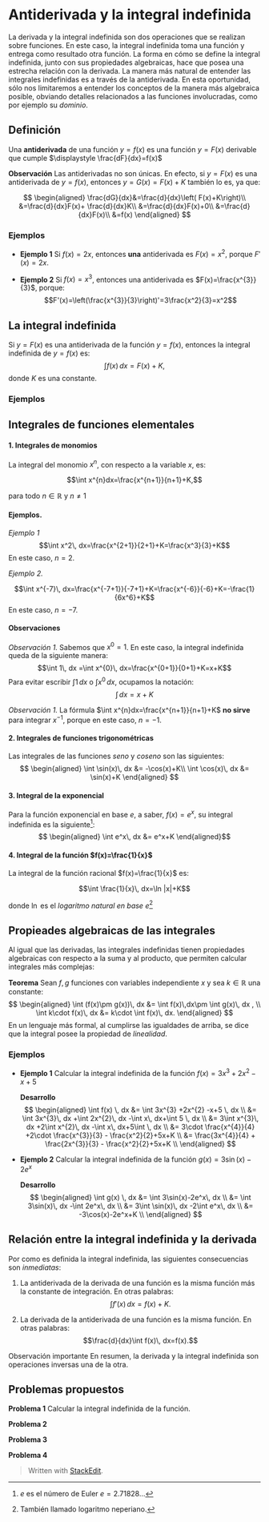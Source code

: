 # Antiderivada y la integral indefinida

La derivada y la integral indefinida son dos operaciones que se realizan sobre funciones. En este caso, la integral indefinida toma una función y entrega como resultado otra función. La forma en cómo se define la integral indefinida, junto con sus propiedades algebraicas, hace que posea una estrecha relación con la derivada. La manera más natural de entender las integrales indefinidas es a través de la antiderivada. En esta oportunidad, sólo nos limitaremos a entender los conceptos de la manera más algebraica posible, obviando detalles relacionados a las funciones involucradas, como por ejemplo su *dominio*.

## Definición
Una **antiderivada** de una función $y=f(x)$ es una función $y=F(x)$ derivable que cumple $\displaystyle \frac{dF}{dx}=f(x)$

**Observación** Las antiderivadas no son únicas. En efecto, si $y=F(x)$ es una antiderivada de $y=f(x)$, entonces $y=G(x)=F(x)+K$ también lo es, ya que:

$$
\begin{aligned}
\frac{dG}{dx}&=\frac{d}{dx}\left( F(x)+K\right)\\
&=\frac{d}{dx}F(x)+ \frac{d}{dx}K\\
&=\frac{d}{dx}F(x)+0\\
&=\frac{d}{dx}F(x)\\
&=f(x)
\end{aligned}
$$


### Ejemplos

- **Ejemplo 1**  Si $f(x)=2x$, entonces **una** antiderivada es $F(x)=x^{2}$, porque $F'(x)=2x$.

- **Ejemplo 2**  Si $f(x)=x^3$, entonces una antiderivada es $F(x)=\frac{x^{3}}{3}$, porque:
$$F'(x)=\left(\frac{x^{3}}{3}\right)'=3\frac{x^2}{3}=x^2$$

## La integral indefinida

Si $y=F(x)$ es una antiderivada de la función $y=f(x)$, entonces la integral indefinida de $y=f(x)$ es:
$$\int f(x) \,dx=F(x)+K,$$
donde $K$ es una constante.

### Ejemplos

## Integrales de funciones elementales

#### 1. Integrales de monomios
La integral del monomio $x^n$, con respecto a la variable $x$, es:

$$\int x^{n}dx=\frac{x^{n+1}}{n+1}+K,$$

para todo $n\in \mathbb{R}$ y $n\neq 1$

#### Ejemplos.
*Ejemplo 1* 
$$\int  x^2\, dx=\frac{x^{2+1}}{2+1}+K=\frac{x^3}{3}+K$$ En este caso, $n=2$.

*Ejemplo 2.* 

 $$\int  x^{-7}\, dx=\frac{x^{-7+1}}{-7+1}+K=\frac{x^{-6}}{-6}+K=-\frac{1}{6x^6}+K$$ En este caso, $n=-7$.

#### Observaciones
*Observación 1.* Sabemos que  $x^0=1$. En este caso, la integral indefinida queda de la siguiente manera:
$$\int 1\, dx =\int  x^{0}\, dx=\frac{x^{0+1}}{0+1}+K=x+K$$ Para evitar escribir $\int 1\, dx$ o $\int x^0\, dx$, ocupamos la notación: 
$$\int \,dx=x+K$$

*Observación 1.* La fórmula $\int x^{n}dx=\frac{x^{n+1}}{n+1}+K$ **no sirve** para integrar $x^{-1}$, porque en este caso, $n=-1$. 
 
#### 2. Integrales de funciones trigonométricas

Las integrales de las funciones *seno* y *coseno* son las siguientes:
$$
\begin{aligned}
\int  \sin(x)\, dx &= -\cos(x)+K\\
\int  \cos(x)\, dx &= \sin(x)+K
\end{aligned}
$$

#### 3. Integral de la exponencial
Para la función exponencial en base $e$, a saber, $f(x)=e^x$, su integral indefinida es la siguiente[^1]:
$$
\begin{aligned}
\int e^x\, dx &= e^x+K
\end{aligned}$$

#### 4. Integral de la función $f(x)=\frac{1}{x}$

La integral de la función racional $f(x)=\frac{1}{x}$ es:

$$\int \frac{1}{x}\, dx=\ln |x|+K$$

donde $\ln$ es el *logaritmo natural en base* $e$[^2]
## Propieades algebraicas de las integrales

Al igual que las derivadas, las integrales indefinidas tienen propiedades algebraicas con respecto a la suma y al producto, que permiten calcular integrales más complejas:

**Teorema** Sean $f,\, g$ funciones con variables independiente $x$ y sea $k\in \mathbb{R}$ una constante:
$$		
\begin{aligned}
\int (f(x)\pm g(x))\, dx &= \int f(x)\,dx\pm \int g(x)\, dx , \\
\int k\cdot f(x)\, dx &= k\cdot \int f(x)\, dx.
\end{aligned}
$$
En un lenguaje más formal, al cumplirse las igualdades de arriba, se dice que la integral posee la propiedad de *linealidad*. 

### Ejemplos

* **Ejemplo 1** Calcular la integral indefinida de la función $f( x) =3x^{3} +2x^{2} -x+5$

  **Desarrollo**
$$
\begin{aligned}
	\int f(x) \, dx &= \int 3x^{3} +2x^{2} -x+5 \, dx \\
			 &= \int 3x^{3}\, dx +\int 2x^{2}\, dx -\int  x\, dx+\int 5 \, dx \\
			  &= 3\int x^{3}\, dx +2\int x^{2}\, dx -\int  x\, dx+5\int  \, dx \\
			  &= 3\cdot \frac{x^{4}}{4} +2\cdot  \frac{x^{3}}{3} -  \frac{x^2}{2}+5x+K \\
			  &=  \frac{3x^{4}}{4} + \frac{2x^{3}}{3} -  \frac{x^2}{2}+5x+K \\
\end{aligned}
$$

* **Ejemplo 2**  Calcular la integral indefinida de la función $g(x)=3\sin(x)-2e^x$

  **Desarrollo**
  $$
  \begin{aligned}
	\int g(x) \, dx &= \int 3\sin(x)-2e^x\, dx \\
			 &= \int 3\sin(x)\, dx -\int 2e^x\, dx  \\
			  &= 3\int \sin(x)\, dx -2\int e^x\, dx  \\
			  &= -3\cos(x)-2e^x+K \\
\end{aligned}
$$




## Relación entre la integral indefinida y la derivada

Por como es definida la integral indefinida, las siguientes consecuencias son *inmediatas*:

1. La antiderivada de la derivada de una función es la misma función más la constante de integración. En otras palabras: $$\int f'(x)\, dx=f(x)+K.$$

2. La derivada de la antiderivada de una función es la misma función. En otras palabras: $$\frac{d}{dx}\int f(x)\, dx=f(x).$$

Observación importante En resumen, la derivada y la integral indefinida son operaciones inversas una de la otra.

## Problemas propuestos 

**Problema 1** Calcular la integral indefinida de la función.

**Problema 2** 

**Problema 3** 

**Problema 4** 

[^1]: $e$ es el número de Euler $e=2.71828...$
[^2]: También llamado logaritmo neperiano.


> Written with [StackEdit](https://stackedit.io/).



<!--stackedit_data:
eyJoaXN0b3J5IjpbLTEzNTE3MjMyOSwtNTEyOTc1MjQ3LC00Mj
IyNjc1MDgsNjM4MjEwODcyLC0xMTk3MzIyNDUzLDk4NTM3MzMw
MiwxOTQ1MTc0ODc4LC0yMDc5OTU5NzUsLTE0NDU1ODMwNzMsLT
IxNDQwNDc4MThdfQ==
-->